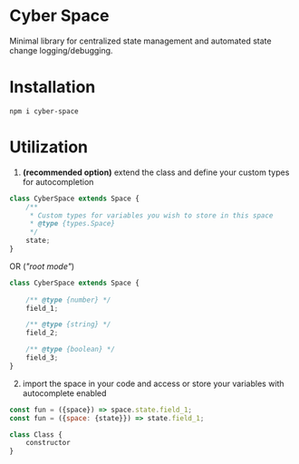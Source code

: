 # Cyber Space
Minimal library for centralized state management and automated state change logging/debugging.

# Installation
```
npm i cyber-space
```

# Utilization

1. **(recommended option)** extend the class and define your custom types for autocompletion
```js
class CyberSpace extends Space {
    /**
     * Custom types for variables you wish to store in this space
     * @type {types.Space}
     */
    state;
}
```

OR (*"root mode"*)

```js
class CyberSpace extends Space {
    
    /** @type {number} */
    field_1;

    /** @type {string} */
    field_2;

    /** @type {boolean} */
    field_3;
}
```


2. import the space in your code and access or store your variables with autocomplete enabled

```js
const fun = ({space}) => space.state.field_1;
const fun = ({space: {state}}) => state.field_1;

class Class {
    constructor
}
```